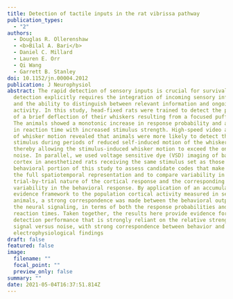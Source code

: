 ```yaml
---
title: Detection of tactile inputs in the rat vibrissa pathway
publication_types:
  - "2"
authors:
  - Douglas R. Ollerenshaw
  - <b>Bilal A. Bari</b>
  - Daniel C. Millard
  - Lauren E. Orr
  - Qi Wang
  - Garrett B. Stanley
doi: 10.1152/jn.00004.2012
publication: J Neurophysiol
abstract: The rapid detection of sensory inputs is crucial for survival. Sensory
  detection explicitly requires the integration of incoming sensory information
  and the ability to distinguish between relevant information and ongoing neural
  activity. In this study, head-fixed rats were trained to detect the presence
  of a brief deflection of their whiskers resulting from a focused puff of air.
  The animals showed a monotonic increase in response probability and a decrease
  in reaction time with increased stimulus strength. High-speed video analysis
  of whisker motion revealed that animals were more likely to detect the
  stimulus during periods of reduced self-induced motion of the whiskers,
  thereby allowing the stimulus-induced whisker motion to exceed the ongoing
  noise. In parallel, we used voltage sensitive dye (VSD) imaging of barrel
  cortex in anesthetized rats receiving the same stimulus set as those in the
  behavioral portion of this study to assess candidate codes that make use of
  the full spatiotemporal representation and to compare variability in the
  trial-by-trial nature of the cortical response and the corresponding
  variability in the behavioral response. By application of an accumulating
  evidence framework to the population cortical activity measured in separate
  animals, a strong correspondence was made between the behavioral output and
  the neural signaling, in terms of both the response probabilities and the
  reaction times. Taken together, the results here provide evidence for
  detection performance that is strongly reliant on the relative strength of
  signal versus noise, with strong correspondence between behavior and parallel
  electrophysiological findings
draft: false
featured: false
image:
  filename: ""
  focal_point: ""
  preview_only: false
summary: ""
date: 2021-05-04T16:37:51.814Z
---
```

